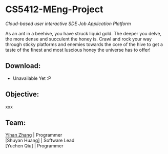 # CS5412-MEng-Project
_Cloud-based user interactive SDE Job Application Platform_


As an ant in a beehive, you have struck liquid gold. The deeper you delve, the more dense and succulent the honey is. Crawl and rock your way through sticky platforms and enemies towards the core of the hive to get a taste of the finest and most luscious honey the universe has to offer!

## Download:

-   Unavailable Yet :P

## Objective:

xxx


## Team:

[Yihan Zhang](https://github.com/hzzyh1229) | Programmer \
[Shuyan Huang] | Software Lead \
[Yuchen Qiu] | Programmer 
